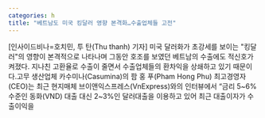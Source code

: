 ```yaml
---
categories: h
title: "베트남도 미국 킹달러 영향 본격화…수출업체들 고전"
---
```

[인사이드비나=호치민, 투 탄(Thu thanh) 기자] 미국 달러화가 초강세를 보이는 "킹달러"의 영향이 본격적으로 나타나며 그동안 호조를 보였던 베트남의 수출에도 적신호가 켜졌다. 지나친 고환율로 수출이 줄면서 수출업체들의 환차익을 상쇄하고 있기 때문이다.고무 생산업체 카수미나(Casumina)의 팜 홍 푸(Pham Hong Phu) 최고경영자(CEO)는 최근 현지매체 브이앤익스프레스(VnExpress)와의 인터뷰에서 “금리 5~6% 수준인 동화(VND) 대출 대신 2~3%인 달러대출을 이용하고 있어 최근 대출이자가 수출이익을